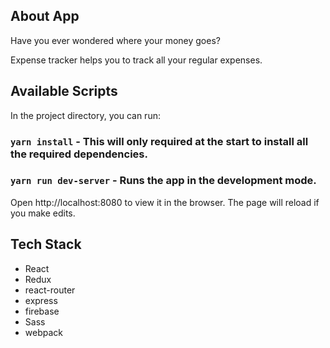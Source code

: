 ## About App
Have you ever wondered where your money goes?

Expense tracker helps you to track all your regular expenses.

## Available Scripts

In the project directory, you can run:

### `yarn install` - This will only required at the start to install all the required dependencies.

### `yarn run dev-server` - Runs the app in the development mode.

Open http://localhost:8080 to view it in the browser.
The page will reload if you make edits.


## Tech Stack

- React
- Redux
- react-router
- express
- firebase
- Sass
- webpack

